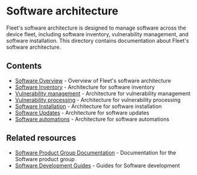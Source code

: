 # Software architecture

Fleet's software architecture is designed to manage software across the device fleet, including software inventory, vulnerability management, and software installation. This directory contains documentation about Fleet's software architecture.

## Contents

- [Software Overview](software-overview.md) - Overview of Fleet's software architecture
- [Software Inventory](software-inventory.md) - Architecture for software inventory
- [Vulnerability management](vulnerability-management.md) - Architecture for vulnerability management
- [Vulnerability processing](vulnerability-processing.md) - Architecture for vulnerability processing
- [Software Installation](software-installation.md) - Architecture for software installation
- [Software Updates](software-updates.md) - Architecture for software updates
- [Software automations](software-automations.md) - Architecture for software automations

## Related resources

- [Software Product Group Documentation](../../product-groups/software/) - Documentation for the Software product group
- [Software Development Guides](../../guides/software/) - Guides for Software development